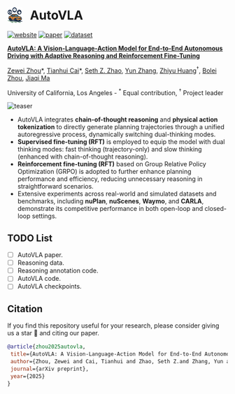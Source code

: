 # <img src="images/AutoVLA-Logo.png" width="35" height="35" style="vertical-align: bottom; margin-right: 10px;"> AutoVLA

[![website](https://img.shields.io/badge/Website-Explore%20Now-blueviolet?style=flat&logo=google-chrome)](https://autovla.github.io/)
[![paper](https://img.shields.io/badge/arXiv-Paper-<COLOR>.svg)]()
[![dataset](https://img.shields.io/badge/Dataset-Download-F9D371.svg)]()
<!-- [![License](https://img.shields.io/badge/License-CC_BY_NC_ND_4.0-F9D371)](https://creativecommons.org/licenses/by-nc-nd/4.0/) -->

<!-- This is the official implementation for the following paper: -->

[**AutoVLA: A Vision-Language-Action Model for End-to-End Autonomous Driving with Adaptive Reasoning and Reinforcement Fine-Tuning**](https://arxiv.org/abs/2404.02524)

[Zewei Zhou](https://zewei-zhou.github.io/)\*</sup>, [Tianhui Cai](https://www.tianhui-vicky.com/)\*</sup>, [Seth Z. Zhao](https://sethzhao506.github.io/), [Yun Zhang](https://handsomeyun.github.io/), [Zhiyu Huang](https://mczhi.github.io/)<sup>†</sup>, [Bolei Zhou](https://boleizhou.github.io/), [Jiaqi Ma](https://mobility-lab.seas.ucla.edu/about/)

University of California, Los Angeles - <sup>*</sup> Equal contribution, <sup>†</sup> Project leader

![teaser](/images/AutoVLA_framework.png)


- AutoVLA integrates **chain-of-thought reasoning** and **physical action tokenization** to directly generate planning trajectories through a unified autoregressive process, dynamically switching dual-thinking modes.
- **Supervised fine-tuning (RFT)** is employed to equip the model with dual thinking modes: fast thinking (trajectory-only) and slow thinking (enhanced with chain-of-thought reasoning). 
- **Reinforcement fine-tuning (RFT)** based on Group Relative Policy Optimization (GRPO) is adopted to further enhance planning performance and efficiency, reducing unnecessary reasoning in straightforward scenarios.
- Extensive experiments across real-world and simulated datasets and benchmarks, including **nuPlan**, **nuScenes**, **Waymo**, and **CARLA**, demonstrate its competitive performance in both open-loop and closed-loop settings. 

<!-- Supported by the [UCLA Mobility Lab](https://mobility-lab.seas.ucla.edu/) -->

<!-- ## Overview
- [Codebase Features](#codebase-features)
- [Release Plan](#release-plan)
- [Dataset](#dataset)
- [Acknowledgment](#acknowledgement)
- [Citation](#citation) -->

## TODO List
- [ ] AutoVLA paper.
- [ ] Reasoning data.
- [ ] Reasoning annotation code.
- [ ] AutoVLA code.
- [ ] AutoVLA checkpoints.

## Citation
If you find this repository useful for your research, please consider giving us a star 🌟 and citing our paper.
 ```bibtex
@article{zhou2025autovla,
  title={AutoVLA: A Vision-Language-Action Model for End-to-End Autonomous Driving with Adaptive Reasoning and Reinforcement Fine-Tuning},
  author={Zhou, Zewei and Cai, Tianhui and Zhao, Seth Z.and Zhang, Yun and Huang, Zhiyu and Zhou, Bolei and Ma, Jiaqi},
  journal={arXiv preprint},
  year={2025}
}